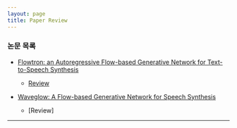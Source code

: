 ```yaml
---
layout: page
title: Paper Review
---
```


### 논문 목록


* [Flowtron: an Autoregressive Flow-based Generative Network for Text-to-Speech Synthesis](https://arxiv.org/abs/2005.05957)
   - [Review](https://geongswon.github.io/2020/05/25/Flowtron/)

* [Waveglow: A Flow-based Generative Network for Speech Synthesis](https://ieeexplore.ieee.org/abstract/document/8683143)
   - [Review]

---


